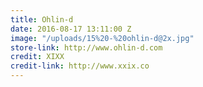 ```yaml
---
title: Ohlin-d
date: 2016-08-17 13:11:00 Z
image: "/uploads/15%20-%20ohlin-d@2x.jpg"
store-link: http://www.ohlin-d.com
credit: XIXX
credit-link: http://www.xxix.co
---
```



